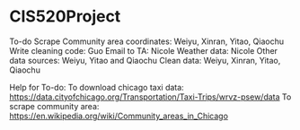# CIS520Project
To-do
Scrape Community area coordinates: Weiyu, Xinran, Yitao, Qiaochu
Write cleaning code: Guo
Email to TA: Nicole
Weather data: Nicole
Other data sources: Weiyu, Yitao and Qiaochu
Clean data: Weiyu, Xinran, Yitao, Qiaochu

Help for To-do:
To download chicago taxi data: https://data.cityofchicago.org/Transportation/Taxi-Trips/wrvz-psew/data
To scrape community area:
https://en.wikipedia.org/wiki/Community_areas_in_Chicago